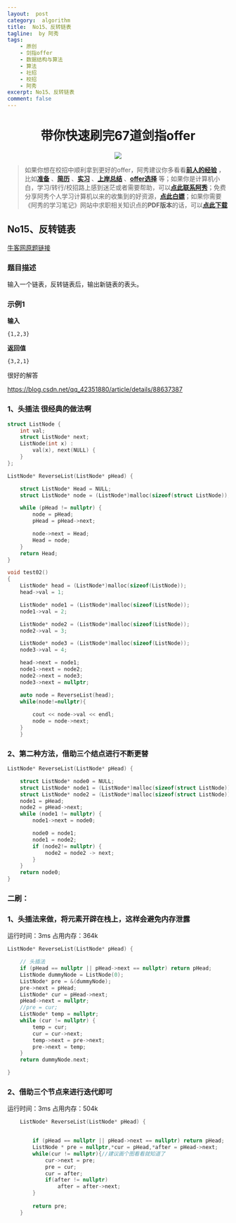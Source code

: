 ```yaml
---
layout:  post
category:  algorithm
title:  No15、反转链表
tagline:  by 阿秀
tags:
    - 原创
    - 剑指offer
    - 数据结构与算法
    - 算法
    - 社招
    - 校招
    - 阿秀
excerpt: No15、反转链表
comment: false
---
```


<h1 align="center">带你快速刷完67道剑指offer</h1>

<div align="center">
  <a href="/notes/05-xiustar/01-xiustar_reading_guide/01-introduce.md#阿秀组建了一个校招学习圈子">
      <img src="https://axiu-image-bed.oss-cn-shanghai.aliyuncs.com/img/202205222116157.png">
  </a></div>


> 如果你想在校招中顺利拿到更好的offer，阿秀建议你多看看<font style="font-weight:bold; color:#4169E1;text-decoration:underline;">[前人的经验](/notes/05-xiustar/01-xiustar_reading_guide/01-introduce.md)</font> ，比如<font style="font-weight:bold; color:#4169E1;text-decoration:underline;">[准备](/notes/05-xiustar/02-campus_prepare/02-01-校招重要时间点科普.md)</font> 、<font style="font-weight:bold; color:#4169E1;text-decoration:underline;">[简历](/notes/05-xiustar/03-resume/01-00-简历开篇词.md)</font> 、<font style="font-weight:bold; color:#4169E1;text-decoration:underline;">[实习](/notes/05-xiustar/04-school_practice/20220320-从公司角度来看，为什么要招实习生.md)</font> 、<font style="font-weight:bold; color:#4169E1;text-decoration:underline;">[上岸总结](/notes/05-xiustar/05-campus_recruitment/2020-12-16-双非渣硕的秋招之路总结（已拿抖音研发岗SP）.md)</font> 、<font style="font-weight:bold; color:#4169E1;text-decoration:underline;">[offer选择](/notes/05-xiustar/06-offer/01-offer_choose.md)</font> 等；如果你是计算机小白，学习/转行/校招路上感到迷茫或者需要帮助，可以<font style="font-weight:bold; color:#4169E1;text-decoration:underline;">[点此联系阿秀](/notes/08-other/02-question.md#_4、阿秀-如何才能联系到你)</font>；免费分享阿秀个人学习计算机以来的收集到的好资源，<font style="font-weight:bold; color:#4169E1;text-decoration:underline;">[点此白嫖](/notes/07-resources/01-free/01-introduce.md)</font>；如果你需要《阿秀的学习笔记》网站中求职相关知识点的**PDF版本**的话，可以<font style="font-weight:bold; color:#4169E1;text-decoration:underline;">[点此下载](/notes/08-other/02-question.md#_5、如何下载阿秀的学习笔记内容pdf版本)</font> 




## **No15、反转链表**

<font style="font-weight:normal; color:#4169E1;text-decoration:underline;" target="_blank">[牛客网原题链接](https://www.nowcoder.com/practice/75e878df47f24fdc9dc3e400ec6058ca?tpId=13&&tqId=11168&rp=1&ru=/ta/coding-interviews&qru=/ta/coding-interviews/question-ranking)</font>

### **题目描述**

 输入一个链表，反转链表后，输出新链表的表头。 

### **示例1**

**输入**

```
{1,2,3}
```

**返回值**

```
{3,2,1}
```

很好的解答

https://blog.csdn.net/qq_42351880/article/details/88637387

### **1、头插法 很经典的做法啊**

~~~cpp
struct ListNode {
	int val;
	struct ListNode* next;
	ListNode(int x) :
		val(x), next(NULL) {
	}
}; 

ListNode* ReverseList(ListNode* pHead) {

	struct ListNode* Head = NULL;
	struct ListNode* node = (ListNode*)malloc(sizeof(struct ListNode));

	while (pHead != nullptr) {
		node = pHead;
		pHead = pHead->next;

		node->next = Head;
		Head = node;
	}
	return Head;
}

void test02()
{
	ListNode* head = (ListNode*)malloc(sizeof(ListNode));
	head->val = 1;

	ListNode* node1 = (ListNode*)malloc(sizeof(ListNode));
	node1->val = 2;

	ListNode* node2 = (ListNode*)malloc(sizeof(ListNode));
	node2->val = 3;

	ListNode* node3 = (ListNode*)malloc(sizeof(ListNode));
	node3->val = 4;

	head->next = node1;
	node1->next = node2;
	node2->next = node3;
	node3->next = nullptr;

	auto node = ReverseList(head);
	while(node!=nullptr){
	
		cout << node->val << endl;
		node = node->next;
	}
	}
~~~



### **2、第二种方法，借助三个结点进行不断更替**

~~~cpp
ListNode* ReverseList(ListNode* pHead) {

	struct ListNode* node0 = NULL;
	struct ListNode* node1 = (ListNode*)malloc(sizeof(struct ListNode));
	struct ListNode* node2 = (ListNode*)malloc(sizeof(struct ListNode));
	node1 = pHead;
	node2 = pHead->next;
	while (node1 != nullptr) {
		node1->next = node0;

		node0 = node1;
		node1 = node2;
		if (node2!= nullptr) {
			node2 = node2 -> next;
		}
	}
	return node0;
}
~~~



### **二刷：**

### **1、头插法来做，将元素开辟在栈上，这样会避免内存泄露**

运行时间：3ms  占用内存：364k

~~~cpp
ListNode* ReverseList(ListNode* pHead) {

	// 头插法
	if (pHead == nullptr || pHead->next == nullptr) return pHead;
	ListNode dummyNode = ListNode(0);
	ListNode* pre = &(dummyNode);
	pre->next = pHead;
	ListNode* cur = pHead->next;
	pHead->next = nullptr;
	//pre = cur;
	ListNode* temp = nullptr;
	while (cur != nullptr) {
		temp = cur;
		cur = cur->next;
		temp->next = pre->next;
		pre->next = temp;
	}
	return dummyNode.next;

}
~~~



### **2、借助三个节点来进行迭代即可**

运行时间：3ms  占用内存：504k

~~~cpp
    ListNode* ReverseList(ListNode* pHead) {


	    if (pHead == nullptr || pHead->next == nullptr) return pHead;
	    ListNode * pre = nullptr,*cur = pHead,*after = pHead->next;
        while(cur != nullptr){//建议画个图看看就知道了
            cur->next = pre;
            pre = cur;
            cur = after;
            if(after != nullptr)
                after = after->next;
        }
        
        return pre;
    }
~~~

<p id = "反转链表"></p>


